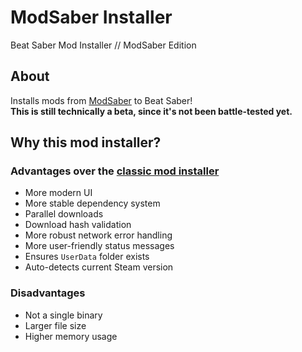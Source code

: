 # ModSaber Installer
Beat Saber Mod Installer // ModSaber Edition

## About
Installs mods from [ModSaber](https://www.modsaber.org/) to Beat Saber!  
**This is still technically a beta, since it's not been battle-tested yet.**

## Why this mod installer?
### Advantages over the [classic mod installer](https://github.com/Umbranoxio/BeatSaberModInstaller)
* More modern UI
* More stable dependency system
* Parallel downloads
* Download hash validation
* More robust network error handling
* More user-friendly status messages
* Ensures `UserData` folder exists
* Auto-detects current Steam version

### Disadvantages
* Not a single binary
* Larger file size
* Higher memory usage
